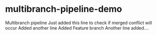 # multibranch-pipeline-demo

Multibranch pipeline
Just added this line to check if merged conflict will occur
Added another line
Added Feature branch
Another line added....








